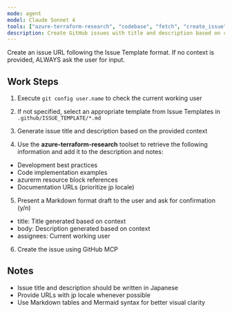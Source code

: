 ```yaml
---
mode: agent
model: Claude Sonnet 4
tools: ["azure-terraform-research", "codebase", "fetch", "create_issue", "get_issue"]
description: Create GitHub issues with title and description based on context, following Issue Templates
---
```


Create an issue URL following the Issue Template format.
If no context is provided, ALWAYS ask the user for input.

## Work Steps

1. Execute `git config user.name` to check the current working user

2. If not specified, select an appropriate template from Issue Templates in `.github/ISSUE_TEMPLATE/*.md`

3. Generate issue title and description based on the provided context

4. Use the **azure-terraform-research** toolset to retrieve the following information and add it to the description and notes:

- Development best practices
- Code implementation examples
- azurerm resource block references
- Documentation URLs (prioritize jp locale)

5. Present a Markdown format draft to the user and ask for confirmation (y/n)

- title: Title generated based on context
- body: Description generated based on context
- assignees: Current working user

6. Create the issue using GitHub MCP

## Notes

- Issue title and description should be written in Japanese
- Provide URLs with jp locale whenever possible
- Use Markdown tables and Mermaid syntax for better visual clarity
